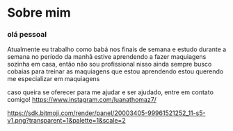 # Sobre mim
 ### olá pessoal

Atualmente eu trabalho como babá nos finais de semana e estudo durante a semana no período da manhã
estive aprendendo a fazer maquiagens sozinha em casa, então não sou profissional nisso ainda
sempre busco cobaias para treinar as maquiagens que estou aprendendo
estou querendo me especializar em maquiagens

caso queira se oferecer para me ajudar e ser ajudado, entre em contato comigo! 
 https://www.instagram.com/luanathomaz7/




 https://sdk.bitmoji.com/render/panel/20003405-99961521252_11-s5-v1.png?transparent=1&palette=1&scale=2
